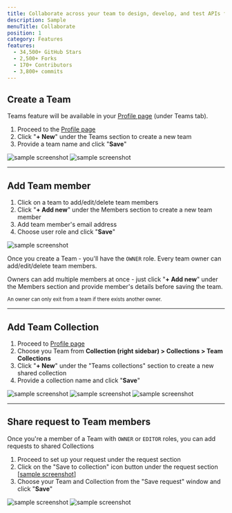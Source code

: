 ```yaml
---
title: Collaborate across your team to design, develop, and test APIs faster
description: Sample
menuTitle: Collaborate
position: 1
category: Features
features:
  - 34,500+ GitHub Stars
  - 2,500+ Forks
  - 170+ Contributors
  - 3,800+ commits
---
```


<list :items="features"></list>

## **Create a Team**

Teams feature will be available in your [Profile page](https://hoppscotch.io/profile) (under Teams tab).

1. Proceed to the [Profile page](https://hoppscotch.io/profile)
2. Click "**+ New**" under the Teams section to create a new team
3. Provide a team name and click "**Save**"

![sample screenshot](https://i.imgur.com/L3d1gc2.png)
![sample screenshot](https://i.imgur.com/YXLIbU8.png)

---

## **Add Team member**

1. Click on a team to add/edit/delete team members
2. Click "**+ Add new**" under the Members section to create a new team member
3. Add team member's email address
4. Choose user role and click "**Save**"

![sample screenshot](https://i.imgur.com/R0AeFrp.png)

Once you create a Team - you'll have the `OWNER` role. Every team owner can add/edit/delete team members.

Owners can add multiple members at once - just click "**+ Add new**" under the Members section and provide member's details before saving the team.

<sub>An owner can only exit from a team if there exists another owner.</sub>

---

## **Add Team Collection**

1. Proceed to [Profile page](https://hoppscotch.io/profile)
2. Choose you Team from **Collection (right sidebar) > Collections > Team Collections**
3. Click "**+ New**" under the "Teams collections" section to create a new shared collection
4. Provide a collection name and click "**Save**"

![sample screenshot](https://i.imgur.com/zBKHJ0e.png)
![sample screenshot](https://i.imgur.com/OylVFOs.png)
![sample screenshot](https://i.imgur.com/ioK7ksf.png)

---

## **Share request to Team members**

Once you're a member of a Team with `OWNER` or `EDITOR` roles, you can add requests to shared Collections

1. Proceed to set up your request under the request section
2. Click on the "Save to collection" icon button under the request section [[sample screenshot](https://i.imgur.com/JVTcJm2.png)]
3. Choose your Team and Collection from the "Save request" window and click "**Save**"

![sample screenshot](https://i.imgur.com/nQs3T14.png)
![sample screenshot](https://i.imgur.com/cfVaM0R.png)
